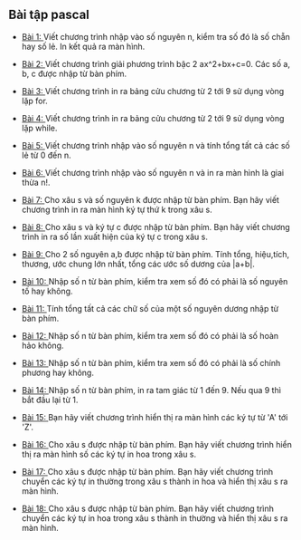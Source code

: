 ## Bài tập pascal

- [Bài 1: ](https://github.com/yeuxacucodon/pascal_examples/blob/main/Files/chan_le.pas)Viết chương trình nhập vào số nguyên n, kiểm tra số đó là số chẵn hay số lẻ. In kết quả ra màn hình.

- [Bài 2: ](https://github.com/yeuxacucodon/pascal_examples/blob/main/Files/pt_bac_2.pas)Viết chương trình giải phương trình bậc 2 ax^2+bx+c=0. Các số a, b, c được nhập từ bàn phím.

- [Bài 3: ](https://github.com/yeuxacucodon/pascal_examples/blob/main/Files/bang_cuu_chuong_for.pas)Viết chương trình in ra bảng cửu chương từ 2 tới 9 sử dụng vòng lặp for.

- [Bài 4: ](https://github.com/yeuxacucodon/pascal_examples/blob/main/Files/bang_cuu_chuong_while.pas)Viết chương trình in ra bảng cửu chương từ 2 tới 9 sử dụng vòng lặp while.

- [Bài 5: ](https://github.com/yeuxacucodon/pascal_examples/blob/main/Files/tong_le.pas)Viết chương trình nhập vào số nguyên n và tính tổng tất cả các số lẻ từ 0 đến n.

- [Bài 6: ](https://github.com/yeuxacucodon/pascal_examples/blob/main/Files/giai_thua.pas)Viết chương trình nhập vào số nguyên n và in ra màn hình là giai thừa n!.

- [Bài 7: ](https://github.com/yeuxacucodon/pascal_examples/blob/main/Files/ki_tu_thu_may.pas)Cho xâu s và số nguyên k được nhập từ bàn phím. Bạn hãy viết chương trình in ra màn hình ký tự thứ k trong xâu s.

- [Bài 8: ](https://github.com/yeuxacucodon/pascal_examples/blob/main/Files/ki_tu_may_lan.pas)Cho xâu s và ký tự c được nhập từ bàn phím. Bạn hãy viết chương trình in ra số lần xuất hiện của ký tự c trong xâu s.

- [Bài 9: ](https://github.com/yeuxacucodon/pascal_examples/blob/main/Files/nhieu_vl.pas)Cho 2 số nguyên a,b được nhập từ bàn phím. Tính tổng, hiệu,tích, thương, ước chung lớn nhất, tổng các ước số dương của |a+b|.

- [Bài 10: ](https://github.com/yeuxacucodon/pascal_examples/blob/main/Files/so_nguyen_to.pas)Nhập số n từ bàn phím, kiểm tra xem số đó có phải là số nguyên tố hay không.

- [Bài 11: ](https://github.com/yeuxacucodon/pascal_examples/blob/main/Files/tong_chu_so.pas)Tính tổng tất cả các chữ số của một số nguyên dương nhập từ bàn phím.

- [Bài 12: ](https://github.com/yeuxacucodon/pascal_examples/blob/main/Files/so_hoan_hao.pas)Nhập số n từ bàn phím, kiểm tra xem số đó có phải là số hoàn hảo không.

- [Bài 13: ](https://github.com/yeuxacucodon/pascal_examples/blob/main/Files/chinh_phuong.pas)Nhập số n từ bàn phím, kiểm tra xem số đó có phải là số chính phương hay không.

- [Bài 14: ](https://github.com/yeuxacucodon/pascal_examples/blob/main/Files/cay_thong.pas)Nhập số n từ bàn phím, in ra tam giác từ 1 đến 9. Nếu qua 9 thì bắt đầu lại từ 1.

- [Bài 15: ](https://github.com/yeuxacucodon/pascal_examples/blob/main/Files/A_Z.pas) Bạn hãy viết chương trình hiển thị ra màn hình các ký tự từ 'A' tới 'Z'.

- [Bài 16: ](https://github.com/yeuxacucodon/pascal_examples/blob/main/Files/bao_nhieu_hoa.pas) Cho xâu s được nhập từ bàn phím. Bạn hãy viết chương trình hiển thị ra màn hình số các ký tự in hoa trong xâu s.

- [Bài 17: ](https://github.com/yeuxacucodon/pascal_examples/blob/main/Files/ki_tu_hoa.pas) Cho xâu s được nhập từ bàn phím. Bạn hãy viết chương trình chuyển các ký tự in thường trong xâu s thành in hoa và hiển thị xâu s ra màn hình.

- [Bài 18: ](https://github.com/yeuxacucodon/pascal_examples/blob/main/Files/ki_tu_thuong.pas) Cho xâu s được nhập từ bàn phím. Bạn hãy viết chương trình chuyển các ký tự in hoa trong xâu s thành in thường và hiển thị xâu s ra màn hình.

